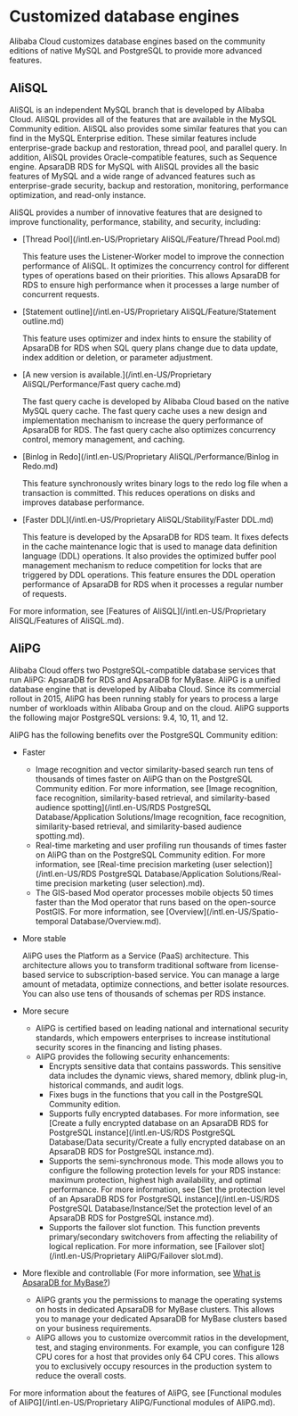 # Customized database engines

Alibaba Cloud customizes database engines based on the community editions of native MySQL and PostgreSQL to provide more advanced features.

## AliSQL

AliSQL is an independent MySQL branch that is developed by Alibaba Cloud. AliSQL provides all of the features that are available in the MySQL Community edition. AliSQL also provides some similar features that you can find in the MySQL Enterprise edition. These similar features include enterprise-grade backup and restoration, thread pool, and parallel query. In addition, AliSQL provides Oracle-compatible features, such as Sequence engine. ApsaraDB RDS for MySQL with AliSQL provides all the basic features of MySQL and a wide range of advanced features such as enterprise-grade security, backup and restoration, monitoring, performance optimization, and read-only instance.

AliSQL provides a number of innovative features that are designed to improve functionality, performance, stability, and security, including:

-   [Thread Pool](/intl.en-US/Proprietary AliSQL/Feature/Thread Pool.md)

    This feature uses the Listener-Worker model to improve the connection performance of AliSQL. It optimizes the concurrency control for different types of operations based on their priorities. This allows ApsaraDB for RDS to ensure high performance when it processes a large number of concurrent requests.

-   [Statement outline](/intl.en-US/Proprietary AliSQL/Feature/Statement outline.md)

    This feature uses optimizer and index hints to ensure the stability of ApsaraDB for RDS when SQL query plans change due to data update, index addition or deletion, or parameter adjustment.

-   [A new version is available.](/intl.en-US/Proprietary AliSQL/Performance/Fast query cache.md)

    The fast query cache is developed by Alibaba Cloud based on the native MySQL query cache. The fast query cache uses a new design and implementation mechanism to increase the query performance of ApsaraDB for RDS. The fast query cache also optimizes concurrency control, memory management, and caching.

-   [Binlog in Redo](/intl.en-US/Proprietary AliSQL/Performance/Binlog in Redo.md)

    This feature synchronously writes binary logs to the redo log file when a transaction is committed. This reduces operations on disks and improves database performance.

-   [Faster DDL](/intl.en-US/Proprietary AliSQL/Stability/Faster DDL.md)

    This feature is developed by the ApsaraDB for RDS team. It fixes defects in the cache maintenance logic that is used to manage data definition language \(DDL\) operations. It also provides the optimized buffer pool management mechanism to reduce competition for locks that are triggered by DDL operations. This feature ensures the DDL operation performance of ApsaraDB for RDS when it processes a regular number of requests.


For more information, see [Features of AliSQL](/intl.en-US/Proprietary AliSQL/Features of AliSQL.md).

## AliPG

Alibaba Cloud offers two PostgreSQL-compatible database services that run AliPG: ApsaraDB for RDS and ApsaraDB for MyBase. AliPG is a unified database engine that is developed by Alibaba Cloud. Since its commercial rollout in 2015, AliPG has been running stably for years to process a large number of workloads within Alibaba Group and on the cloud. AliPG supports the following major PostgreSQL versions: 9.4, 10, 11, and 12.

AliPG has the following benefits over the PostgreSQL Community edition:

-   Faster
    -   Image recognition and vector similarity-based search run tens of thousands of times faster on AliPG than on the PostgreSQL Community edition. For more information, see [Image recognition, face recognition, similarity-based retrieval, and similarity-based audience spotting](/intl.en-US/RDS PostgreSQL Database/Application Solutions/Image recognition, face recognition, similarity-based retrieval, and similarity-based audience spotting.md).
    -   Real-time marketing and user profiling run thousands of times faster on AliPG than on the PostgreSQL Community edition. For more information, see [Real-time precision marketing \(user selection\)](/intl.en-US/RDS PostgreSQL Database/Application Solutions/Real-time precision marketing (user selection).md).
    -   The GIS-based Mod operator processes mobile objects 50 times faster than the Mod operator that runs based on the open-source PostGIS. For more information, see [Overview](/intl.en-US/Spatio-temporal Database/Overview.md).
-   More stable

    AliPG uses the Platform as a Service \(PaaS\) architecture. This architecture allows you to transform traditional software from license-based service to subscription-based service. You can manage a large amount of metadata, optimize connections, and better isolate resources. You can also use tens of thousands of schemas per RDS instance.

-   More secure
    -   AliPG is certified based on leading national and international security standards, which empowers enterprises to increase institutional security scores in the financing and listing phases.
    -   AliPG provides the following security enhancements:
        -   Encrypts sensitive data that contains passwords. This sensitive data includes the dynamic views, shared memory, dblink plug-in, historical commands, and audit logs.
        -   Fixes bugs in the functions that you call in the PostgreSQL Community edition.
        -   Supports fully encrypted databases. For more information, see [Create a fully encrypted database on an ApsaraDB RDS for PostgreSQL instance](/intl.en-US/RDS PostgreSQL Database/Data security/Create a fully encrypted database on an ApsaraDB RDS for PostgreSQL instance.md).
        -   Supports the semi-synchronous mode. This mode allows you to configure the following protection levels for your RDS instance: maximum protection, highest high availability, and optimal performance. For more information, see [Set the protection level of an ApsaraDB RDS for PostgreSQL instance](/intl.en-US/RDS PostgreSQL Database/Instance/Set the protection level of an ApsaraDB RDS for PostgreSQL instance.md).
        -   Supports the failover slot function. This function prevents primary/secondary switchovers from affecting the reliability of logical replication. For more information, see [Failover slot](/intl.en-US/Proprietary AliPG/Failover slot.md).
-   More flexible and controllable \(For more information, see [What is ApsaraDB for MyBase?]()\)
    -   AliPG grants you the permissions to manage the operating systems on hosts in dedicated ApsaraDB for MyBase clusters. This allows you to manage your dedicated ApsaraDB for MyBase clusters based on your business requirements.
    -   AliPG allows you to customize overcommit ratios in the development, test, and staging environments. For example, you can configure 128 CPU cores for a host that provides only 64 CPU cores. This allows you to exclusively occupy resources in the production system to reduce the overall costs.

For more information about the features of AliPG, see [Functional modules of AliPG](/intl.en-US/Proprietary AliPG/Functional modules of AliPG.md).

